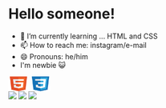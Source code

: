 <h1> Hello someone!</h1>

- 🌱 I’m currently learning ... HTML and CSS
- 📫 How to reach me: instagram/e-mail
- 😄 Pronouns: he/him
- I'm newbie 😺
 <img align="center" alt="Jyum-HTML" height="30" width="40" src="https://raw.githubusercontent.com/devicons/devicon/master/icons/html5/html5-original.svg">
  <img align="center" alt="Jyum-CSS" height="30" width="40" src="https://raw.githubusercontent.com/devicons/devicon/master/icons/css3/css3-original.svg">

<div content-align= center;>
  <a href="https://www.instagram.com/iwaajyun/" target="_blank"><img src="https://img.shields.io/badge/-Instagram-%23E4405F?style=for-the-badge&logo=instagram&logoColor=white" target="_blank"></a>
  <a href = "mailto:thiago.jyun@hotmail.com"><img src="https://img.shields.io/badge/-Gmail-%23333?style=for-the-badge&logo=gmail&logoColor=white" target="_blank"></a>
  <a href="https://www.linkedin.com/in/thiago-iwahashi-401427184/" target="_blank"><img src="https://img.shields.io/badge/-LinkedIn-%230077B5?style=for-the-badge&logo=linkedin&logoColor=white" target="_blank"></a> 
 </div>

